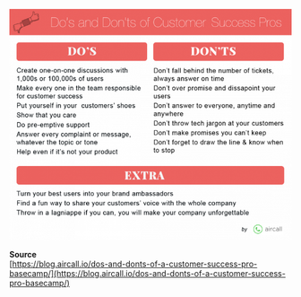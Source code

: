 ![Local Image](./images/Customer-success-pros-768x628.png)

**Source**  
[https://blog.aircall.io/dos-and-donts-of-a-customer-success-pro-basecamp/](https://blog.aircall.io/dos-and-donts-of-a-customer-success-pro-basecamp/)

